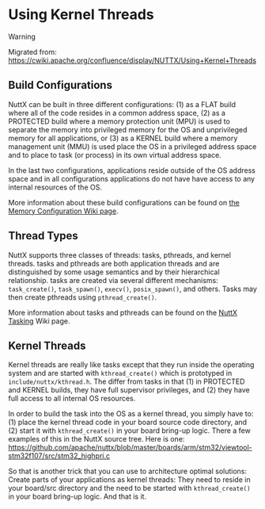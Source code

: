 Using Kernel Threads
====================

Warning

Migrated from:
<https://cwiki.apache.org/confluence/display/NUTTX/Using+Kernel+Threads>

Build Configurations
--------------------

NuttX can be built in three different configurations: (1) as a FLAT
build where all of the code resides in a common address space, (2) as a
PROTECTED build where a memory protection unit (MPU) is used to separate
the memory into privileged memory for the OS and unprivileged memory for
all applications, or (3) as a KERNEL build where a memory management
unit (MMU) is used place the OS in a privileged address space and to
place to task (or process) in its own virtual address space.

In the last two configurations, applications reside outside of the OS
address space and in all configurations applications do not have have
access to any internal resources of the OS.

More information about these build configurations can be found on [the
Memory Configuration Wiki
page](https://cwiki.apache.org/confluence/display/NUTTX/Memory+Configurations).

Thread Types
------------

NuttX supports three classes of threads: tasks, pthreads, and kernel
threads. tasks and pthreads are both application threads and are
distinguished by some usage semantics and by their hierarchical
relationship. tasks are created via several different mechanisms:
`task_create()`, `task_spawn()`, `execv()`, `posix_spawn()`, and others.
Tasks may then create pthreads using `pthread_create()`.

More information about tasks and pthreads can be found on the [NuttX
Tasking](https://cwiki.apache.org/confluence/display/NUTTX/NuttX+Tasking)
Wiki page.

Kernel Threads
--------------

Kernel threads are really like tasks except that they run inside the
operating system and are started with `kthread_create()` which is
prototyped in `include/nuttx/kthread.h`. The differ from tasks in that
(1) in PROTECTED and KERNEL builds, they have full supervisor
privileges, and (2) they have full access to all internal OS resources.

In order to build the task into the OS as a kernel thread, you simply
have to: (1) place the kernel thread code in your board source code
directory, and (2) start it with `kthread_create()` in your board
bring-up logic. There a few examples of this in the NuttX source tree.
Here is one:
<https://github.com/apache/nuttx/blob/master/boards/arm/stm32/viewtool-stm32f107/src/stm32_highpri.c>

So that is another trick that you can use to architecture optimal
solutions: Create parts of your applications as kernel threads: They
need to reside in your board/src directory and the need to be started
with `kthread_create()` in your board bring-up logic. And that is it.
